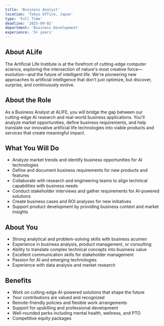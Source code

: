 ```yaml
---
title: 'Business Analyst'
location: 'Tokyo Office, Japan'
type: 'Full Time'
deadline: '2025-09-02'
department: 'Business Development'
experience: '3+ years'
---
```


## About ALife

The Artificial Life Institute is at the forefront of cutting-edge computer science, exploring the intersection of nature's most creative force—evolution—and the future of intelligent life. We're pioneering new approaches to artificial intelligence that don't just optimize, but discover, surprise, and continuously evolve.

## About the Role

As a Business Analyst at ALIFE, you will bridge the gap between our cutting-edge AI research and real-world business applications. You'll analyze market opportunities, define business requirements, and help translate our innovative artificial life technologies into viable products and services that create meaningful impact.

## What You Will Do

- Analyze market trends and identify business opportunities for AI technologies
- Define and document business requirements for new products and features
- Collaborate with research and engineering teams to align technical capabilities with business needs
- Conduct stakeholder interviews and gather requirements for AI-powered solutions
- Create business cases and ROI analyses for new initiatives
- Support product development by providing business context and market insights

## About You

- Strong analytical and problem-solving skills with business acumen
- Experience in business analysis, product management, or consulting
- Ability to translate complex technical concepts into business value
- Excellent communication skills for stakeholder management
- Passion for AI and emerging technologies
- Experience with data analysis and market research

## Benefits

- Work on cutting-edge AI-powered solutions that shape the future
- Your contributions are valued and recognized
- Remote-friendly policies and flexible work arrangements
- Support for upskilling and professional development
- Well-rounded perks including mental health, wellness, and PTO
- Competitive equity packages
